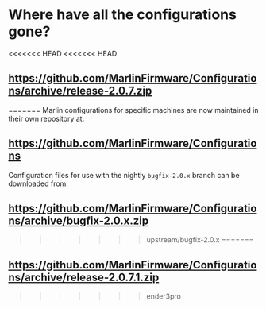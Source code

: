 # Where have all the configurations gone?

<<<<<<< HEAD
<<<<<<< HEAD
## https://github.com/MarlinFirmware/Configurations/archive/release-2.0.7.zip
=======
Marlin configurations for specific machines are now maintained in their own repository at:

## https://github.com/MarlinFirmware/Configurations

Configuration files for use with the nightly `bugfix-2.0.x` branch can be downloaded from:

## https://github.com/MarlinFirmware/Configurations/archive/bugfix-2.0.x.zip
>>>>>>> upstream/bugfix-2.0.x
=======
## https://github.com/MarlinFirmware/Configurations/archive/release-2.0.7.1.zip
>>>>>>> ender3pro
